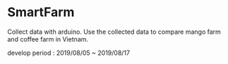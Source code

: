 # SmartFarm
Collect data with arduino. Use the collected data to compare mango farm and coffee farm in Vietnam.


develop period : 2019/08/05 ~ 2019/08/17
